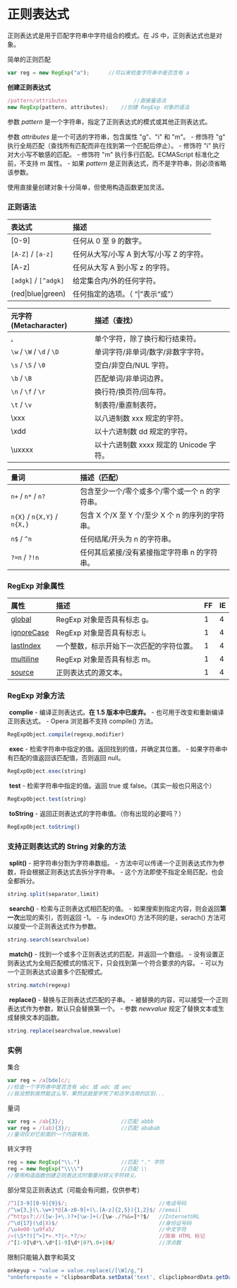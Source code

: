 # 正则表达式

正则表达式是用于匹配字符串中字符组合的模式。在  JS 中，正则表达式也是对象。

简单的正则匹配

```javascript
var reg = new RegExp("a");		//可以来检查字符串中是否含有 a
```

**创建正则表达式**

```javascript
/pattern/attributes					    //直接量语法
new RegExp(pattern, attributes);	//创建 RegExp 对象的语法
```

参数 *pattern* 是一个字符串，指定了正则表达式的模式或其他正则表达式。

参数 *attributes* 是一个可选的字符串，包含属性 "g"、"i" 和 "m"。
 \- 修饰符 "g" 执行全局匹配（查找所有匹配而非在找到第一个匹配后停止）。
 \- 修饰符 "i" 执行对大小写不敏感的匹配。
 \- 修饰符 "m" 执行多行匹配。ECMAScript 标准化之前，不支持 m 属性。
 \- 如果 *pattern* 是正则表达式，而不是字符串，则必须省略该参数。

使用直接量创建对象十分简单，但使用构造函数更加灵活。



### 正则语法

| 表达式                 | 描述                                     |
| :--------------------- | :--------------------------------------- |
| [0-9]                  | 任何从 0 至 9 的数字。                   |
| `[A-Z]`  /  `[a-z]`    | 任何从大写/小写 A 到大写/小写 Z 的字符。 |
| [A-z]                  | 任何从大写 A 到小写 z 的字符。           |
| `[adgk]`  /  `[^adgk]` | 给定集合内/外的任何字符。                |
| (red\|blue\|green)     | 任何指定的选项。（ “\|”表示“或”）        |

| 元字符(Metacharacter)                                       | 描述（查找）                            |
| :---------------------------------------------------------- | :-------------------------------------- |
| [.](https://www.w3school.com.cn/jsref/jsref_regexp_dot.asp) | 单个字符，除了换行和行结束符。          |
| `\w`  /  `\W`  /  `\d`  /  `\D`                             | 单词字符/非单词/数字/非数字字符。       |
| `\s`  /  `\S`  /  `\0`                                      | 空白/非空白/NUL 字符。                  |
| `\b`  /  `\B`                                               | 匹配单词/非单词边界。                   |
| `\n`  /  `\f`  /  `\r`                                      | 换行符/换页符/回车符。                  |
| `\t`  /  `\v`                                               | 制表符/垂直制表符。                     |
| \xxx                                                        | 以八进制数 xxx 规定的字符。             |
| \xdd                                                        | 以十六进制数 dd 规定的字符。            |
| \uxxxx                                                      | 以十六进制数 xxxx 规定的 Unicode 字符。 |

| 量词                        | 描述（匹配）                                     |
| :-------------------------- | :----------------------------------------------- |
| `n+`  /  `n*`  /  `n?`      | 包含至少一个/零个或多个/零个或一个 n 的字符串。  |
| `n{X}` / `n{X,Y}` / `n{X,}` | 包含 X 个/X 至 Y 个/至少 X 个 n 的序列的字符串。 |
| `n$`  /  `^n`               | 任何结尾/开头为 n 的字符串。                     |
| `?=n`  /  `?!n`             | 任何其后紧接/没有紧接指定字符串 n 的字符串。     |



### RegExp 对象属性

| 属性                                                         | 描述                                     | FF   | IE   |
| :----------------------------------------------------------- | :--------------------------------------- | :--- | :--- |
| [global](https://www.w3school.com.cn/jsref/jsref_regexp_global.asp) | RegExp 对象是否具有标志 g。              | 1    | 4    |
| [ignoreCase](https://www.w3school.com.cn/jsref/jsref_regexp_ignorecase.asp) | RegExp 对象是否具有标志 i。              | 1    | 4    |
| [lastIndex](https://www.w3school.com.cn/jsref/jsref_lastindex_regexp.asp) | 一个整数，标示开始下一次匹配的字符位置。 | 1    | 4    |
| [multiline](https://www.w3school.com.cn/jsref/jsref_multiline_regexp.asp) | RegExp 对象是否具有标志 m。              | 1    | 4    |
| [source](https://www.w3school.com.cn/jsref/jsref_source_regexp.asp) | 正则表达式的源文本。                     | 1    | 4    |



### RegExp 对象方法

​	**complie**
 \- 编译正则表达式。**在 1.5 版本中已废弃。**
 \- 也可用于改变和重新编译正则表达式。
 \- Opera 浏览器不支持 compile() 方法。

```javascript
RegExpObject.compile(regexp,modifier)
```



​	**exec**
 \- 检索字符串中指定的值。返回找到的值，并确定其位置。
 \- 如果字符串中有匹配的值返回该匹配值，否则返回 null。

```javascript
RegExpObject.exec(string)
```



​	**test**
 \- 检索字符串中指定的值。返回 true 或 false。（其实一般也只用这个）

```javascript
RegExpObject.test(string)
```



​	**toString**
 \- 返回正则表达式的字符串值。（你有出现的必要吗？）

```javascript
RegExpObject.toString()
```



### 支持正则表达式的 String 对象的方法

​	**split()**
 \- 把字符串分割为字符串数组。
 \- 方法中可以传递一个正则表达式作为参数，将会根据正则表达式去拆分字符串。
 \- 这个方法即使不指定全局匹配，也会全都拆分。

```javascript
string.split(separator,limit)
```



​	**search()**
 \- 检索与正则表达式相匹配的值。
 \- 如果搜索到指定内容，则会返回**第一次**出现的索引，否则返回 -1。
 \- 与 indexOf() 方法不同的是，serach() 方法可以接受一个正则表达式作为参数。

```javascript
string.search(searchvalue)
```



​	**match()**
 \- 找到一个或多个正则表达式的匹配，并返回一个数组。
 \- 没有设置正则表达式为全局匹配模式的情况下，只会找到第一个符合要求的内容。
 \- 可以为一个正则表达式设置多个匹配模式。

```javascript
string.match(regexp)
```



​	**replace()**
 \- 替换与正则表达式匹配的子串。
 \- 被替换的内容，可以接受一个正则表达式作为参数，默认只会替换第一个。
 \- 参数 *newvalue* 规定了替换文本或生成替换文本的函数。

```javascript
string.replace(searchvalue,newvalue)
```



### 实例

集合

```javascript
var reg = /a[bde]c/;
//检查一个字符串中是否含有 abc 或 adc 或 aec
//我没想到居然能这么写，果然这就是学死了和活学活用的区别...
```

量词

```javascript
var reg = /ab{3}/;					//匹配 abbb
var reg = /(ab){3}/;				//匹配 ababab
//量词仅对它前面的一个内容有效。
```

转义字符

```javascript
reg = new RegExp("\\.")				//匹配 "." 字符
reg = new RegExp("\\\\")			//匹配 \\
//使用构造函数创建正则表达式时需要对转义字符转义。
```

部分常见正则表达式（可能会有问题，仅供参考）

```javascript
/^1[3-9][0-9]{9}$/;								//电话号码
/^\w{3,}(\.\w+)*@[A-z0-9]+(\.[A-z]{2,5}){1,2}$/	//email
/^https?://([w-]+\.)?+[\w-]+(/[\w-./?%&=]*?$/	//InternetURL
/^\d{17}(\d|X)$/								//身份证号码
/\u4e00-\u9fa5/									//中文字符
/<(\S*?)[^>]*>.*?|<.*?/>/						//简单 HTML 标记
/^[1-9]\d*\.\d*[1-9]\d*|0?\.0+|0$/				//浮点数
```

限制只能输入数字和英文

```javascript
onkeyup = "value = value.replace(/[\W]/g,")
"onbeforepaste = "clipboardData.setData('text', clipclipboardData.getData('text').replace(/[^\d]/g,"))"
```



